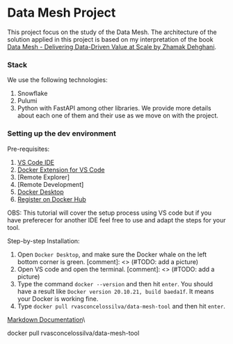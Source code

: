 # Data Mesh Project
This project focus on the study of the Data Mesh. The architecture of the solution applied in this project is based on my interpretation of the book [Data Mesh - Delivering Data-Driven Value at Scale by Zhamak Dehghani](https://www.booktopia.com.au/data-mesh-zhamak-dehghani/book/9781492092391.html?source=pla&gclid=Cj0KCQjw1N2TBhCOARIsAGVHQc7aSFNn--n-S1Z3I4MLhRe3rUcwiGUFwIkC84y-_rPZ2BNXF6B2-AEaAvcjEALw_wcB).

### Stack

We use the following technologies:

1. Snowflake
1. Pulumi
1. Python with FastAPI among other libraries. We provide more details about each one of them and their use as we move on with the project.

### Setting up the dev environment

Pre-requisites:

1. [VS Code IDE](https://code.visualstudio.com/download)
1. [Docker Extension for VS Code](https://code.visualstudio.com/docs/containers/overview)
1. [Remote Explorer]
1. [Remote Development]
1. [Docker Desktop](https://www.docker.com/products/docker-desktop/)
1. [Register on Docker Hub](https://hub.docker.com/)

OBS: This tutorial will cover the setup process using VS code but if you have preferecer for another IDE feel free to use and adapt the steps for your tool.

Step-by-step Installation:

1. Open `Docker Desktop`, and make sure the Docker whale on the left bottom corner is green. [comment]: <> (#TODO: add a picture)
1. Open VS code and open the terminal. [comment]: <> (#TODO: add a picture)
1. Type the command `docker --version` and then hit `enter`. You should have a result like `Docker version 20.10.21, build baeda1f`. It means your Docker is working fine.
1. Type `docker pull rvasconcelossilva/data-mesh-tool` and then hit `enter`.




[Markdown Documentation](https://www.markdownguide.org/getting-started/)\

docker pull rvasconcelossilva/data-mesh-tool
